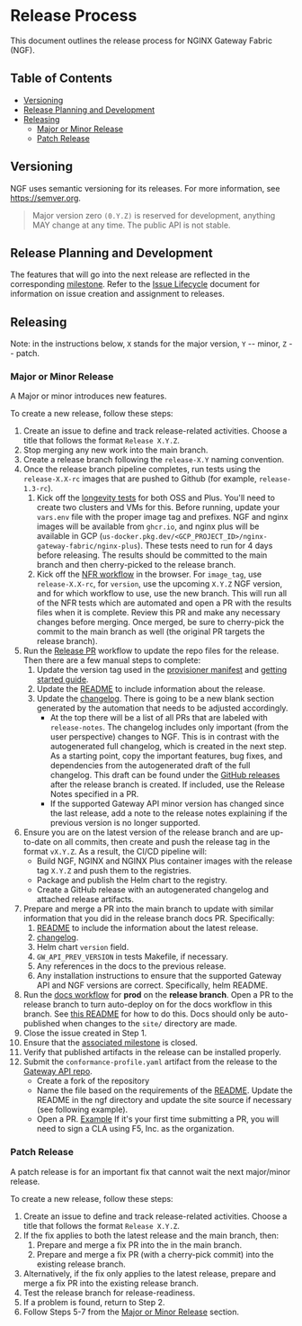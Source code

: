 # Release Process

This document outlines the release process for NGINX Gateway Fabric (NGF).

<!-- START doctoc generated TOC please keep comment here to allow auto update -->
<!-- DON'T EDIT THIS SECTION, INSTEAD RE-RUN doctoc TO UPDATE -->
## Table of Contents

- [Versioning](#versioning)
- [Release Planning and Development](#release-planning-and-development)
- [Releasing](#releasing)
  - [Major or Minor Release](#major-or-minor-release)
  - [Patch Release](#patch-release)

<!-- END doctoc generated TOC please keep comment here to allow auto update -->

## Versioning

NGF uses semantic versioning for its releases. For more information, see https://semver.org.

> Major version zero `(0.Y.Z)` is reserved for development, anything MAY change at any time. The public API is not stable.

## Release Planning and Development

The features that will go into the next release are reflected in the
corresponding [milestone](https://github.com/nginx/nginx-gateway-fabric/milestones). Refer to
the [Issue Lifecycle](/ISSUE_LIFECYCLE.md) document for information on issue creation and assignment to releases.

## Releasing

Note: in the instructions below, `X` stands for the major version, `Y` -- minor, `Z` -- patch.

### Major or Minor Release

A Major or minor introduces new features.

To create a new release, follow these steps:

1. Create an issue to define and track release-related activities. Choose a title that follows the
   format `Release X.Y.Z`.
2. Stop merging any new work into the main branch.
3. Create a release branch following the `release-X.Y` naming convention.
4. Once the release branch pipeline completes, run tests using the `release-X.X-rc` images that are pushed to Github (for example, `release-1.3-rc`).
   1. Kick off the [longevity tests](https://github.com/nginx/nginx-gateway-fabric/blob/main/tests/README.md#longevity-testing) for both OSS and Plus. You'll need to create two clusters and VMs for this. Before running, update your `vars.env` file with the proper image tag and prefixes. NGF and nginx images will be available from `ghcr.io`, and nginx plus will be available in GCP (`us-docker.pkg.dev/<GCP_PROJECT_ID>/nginx-gateway-fabric/nginx-plus`). These tests need to run for 4 days before releasing. The results should be committed to the main branch and then cherry-picked to the release branch.
   2. Kick off the [NFR workflow](https://github.com/nginx/nginx-gateway-fabric/actions/workflows/nfr.yml) in the browser. For `image_tag`, use `release-X.X-rc`, for `version`, use the upcoming `X.Y.Z` NGF version, and for which workflow to use, use the new branch. This will run all of the NFR tests which are automated and open a PR with the results files when it is complete. Review this PR and make any necessary changes before merging. Once merged, be sure to cherry-pick the commit to the main branch as well (the original PR targets the release branch).
5. Run the [Release PR](https://github.com/nginx/nginx-gateway-fabric/actions/workflows/release-pr.yml) workflow to update the repo files for the release. Then there are a few manual steps to complete:
   1. Update the version tag used in the [provisioner manifest](/tests/conformance/provisioner/provisioner.yaml) and [getting started guide](/site/content/get-started.md).
   2. Update the [README](/README.md) to include information about the release.
   3. Update the [changelog](/CHANGELOG.md). There is going to be a new blank section generated by the automation that needs to be adjusted accordingly.
      - At the top there will be a list of all PRs that are labeled with `release-notes`.
      The changelog includes only important (from the user perspective)
      changes to NGF. This is in contrast with the autogenerated full changelog, which is created in the next
      step. As a starting point, copy the important features, bug fixes, and dependencies from the autogenerated
      draft of the full changelog. This draft can be found under
      the [GitHub releases](https://github.com/nginx/nginx-gateway-fabric/releases) after the release branch is
      created. If included, use the Release Notes specified in a PR.
      - If the supported Gateway API minor version has changed since the last release, add a note to the release notes explaining if the previous version is no longer supported.
6. Ensure you are on the latest version of the release branch and are up-to-date on all commits, then create and push the release tag in the format `vX.Y.Z`. As a result, the CI/CD pipeline will:
   - Build NGF, NGINX and NGINX Plus container images with the release tag `X.Y.Z` and push them to the registries.
   - Package and publish the Helm chart to the registry.
   - Create a GitHub release with an autogenerated changelog and attached release artifacts.
7. Prepare and merge a PR into the main branch to update with similar information that you did in the release branch docs PR. Specifically:
    1. [README](/README.md) to include the information about the latest release.
    2. [changelog](/CHANGELOG.md).
    3. Helm chart `version` field.
    4. `GW_API_PREV_VERSION` in tests Makefile, if necessary.
    5. Any references in the docs to the previous release.
    6. Any installation instructions to ensure that the supported Gateway API and NGF versions are correct. Specifically, helm README.
8. Run the [docs workflow](https://github.com/nginx/nginx-gateway-fabric/actions/workflows/docs-build-push.yml) for **prod** on the **release branch**. Open a PR to the release branch to turn auto-deploy on for the docs workflow in this branch. See [this README](https://github.com/nginxinc/docs-actions/tree/v1.0.4?tab=readme-ov-file#caller-example) for how to do this. Docs should only be auto-published when changes to the `site/` directory are made.
9. Close the issue created in Step 1.
10. Ensure that the [associated milestone](https://github.com/nginx/nginx-gateway-fabric/milestones) is closed.
11. Verify that published artifacts in the release can be installed properly.
12. Submit the `conformance-profile.yaml` artifact from the release to the [Gateway API repo](https://github.com/kubernetes-sigs/gateway-api/tree/main/conformance/reports).
    - Create a fork of the repository
    - Name the file based on the requirements of the [README](https://github.com/kubernetes-sigs/gateway-api/blob/main/conformance/reports/README.md). Update the README in the ngf directory and update the site source if necessary (see following example).
    - Open a PR. [Example](https://github.com/kubernetes-sigs/gateway-api/pull/3149)
      If it's your first time submitting a PR, you will need to sign a CLA using F5, Inc. as the organization.

### Patch Release

A patch release is for an important fix that cannot wait the next major/minor release.

To create a new release, follow these steps:

1. Create an issue to define and track release-related activities. Choose a title that follows the
   format `Release X.Y.Z`.
2. If the fix applies to both the latest release and the main branch, then:
   1. Prepare and merge a fix PR into the in the main branch.
   2. Prepare and merge a fix PR (with a cherry-pick commit) into the existing release branch.
3. Alternatively, if the fix only applies to the latest release, prepare and merge a fix PR into the existing release
   branch.
4. Test the release branch for release-readiness.
5. If a problem is found, return to Step 2.
6. Follow Steps 5-7 from the [Major or Minor Release](#major-or-minor-release) section.
